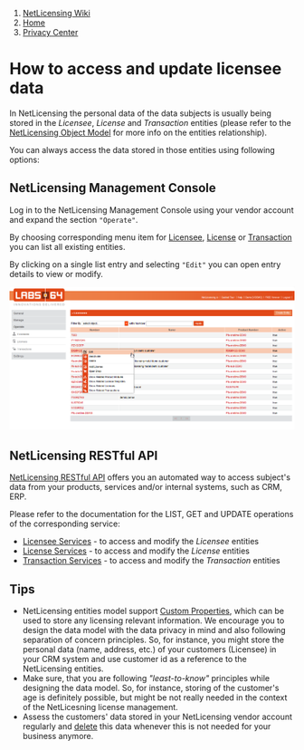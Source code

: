 1.  [NetLicensing Wiki](index.html)
2.  [Home](Home_11010214.html)
3.  [Privacy Center](Privacy-Center_17433021.html)

<span id="title-text"> How to access and update licensee data </span>
=====================================================================


<span class="veryhardreadability">In NetLicensing the personal data of
the data subjects is usually </span><span class="passivevoice">being
stored</span><span class="veryhardreadability"> in the *Licensee*,
*License* and *Transaction* entities (please refer to the [NetLicensing
Object Model](NetLicensing-Object-Model_11010225.html) for more info on
the entities relationship)</span>.

You can always access the data stored in those entities using following
options:



NetLicensing Management Console
-------------------------------

<span class="hardreadability">Log in to the NetLicensing Management
Console using your vendor account and expand the section
`"Operate"`</span>.

<span class="hardreadability">By choosing corresponding menu item for
<a href="https://go.netlicensing.io/console/v2/content/vendor/licensee.xhtml" class="external-link">Licensee</a>,
<a href="https://go.netlicensing.io/console/v2/content/vendor/license.xhtml" class="external-link">License</a>
or
<a href="https://go.netlicensing.io/console/v2/content/vendor/transaction.xhtml" class="external-link">Transaction</a>
you can list all existing entities</span>.

By clicking on a single list entry and selecting `"Edit"` you can open
entry details to view or <span class="complexword">modify</span>.

<a href="https://go.netlicensing.io/console/v2/content/vendor/licensee.xhtml" class="external-link"><img src="assets/images/17433027/17629250.png?effects=drop-shadow" title="Operate - Licensee" alt="Operate - Licensee" class="confluence-embedded-image" width="800" /></a>  



NetLicensing RESTful API
------------------------

[NetLicensing RESTful API](11010215.html) offers you an automated way to
access subject's data from your products, services and/or internal
systems, such as CRM, ERP.

Please refer to the documentation for the LIST, GET and UPDATE
operations of the corresponding service:

-   [Licensee Services](Licensee-Services_11010217.html) - to access and
    modify the *Licensee* entities
-   [License Services](License-Services_11010220.html) - to access and
    modify the *License* entities
-   [Transaction Services](Transaction-Services_11010218.html) - to
    access and modify the *Transaction* entities

Tips
----

-   NetLicensing entities model support [Custom
    Properties](Custom-Properties_14058002.html), which can be used to
    store any licensing relevant information. We encourage you to design
    the data model with the data privacy in mind and also following
    separation of concern principles. So, for instance, you might store
    the personal data (name, address, etc.) of your customers (Licensee)
    in your CRM system and use customer id as a reference to the
    NetLicensing entities.
-   Make sure, that you are following *"least-to-know"* principles while
    designing the data model. So, for instance, storing of the
    customer's age is definitely possible, but might be not really
    needed in the context of the NetLicesning license management.
-   Assess the customers' data stored in your NetLicensing vendor
    account regularly and
    [delete](How-to-delete-licensee-data_17433029.html) this data
    whenever this is not needed for your business anymore.
